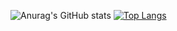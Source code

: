 ![Anurag's GitHub stats](https://github-readme-stats.vercel.app/api?username=stealthsignatures&show_icons=true&theme=dark)
[![Top Langs](https://github-readme-stats.vercel.app/api/top-langs/?username=stealthsignatures&layout=compact&theme=dark&langs_count=10&exclude_repo=github-slideshow,merge-conflicts,github-slideshow)](https://github.com/anuraghazra/github-readme-stats)
